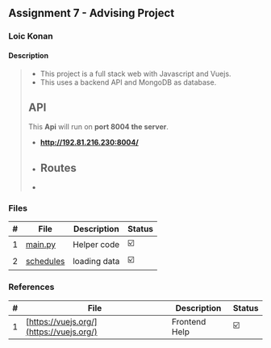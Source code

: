 ## Assignment 7 - Advising Project

### Loic Konan

#### Description
>
> - This project is a full stack web with Javascript and Vuejs.
> - This uses a backend API and MongoDB as database.
>
> ## API
>
> This **Api** will run on **port 8004 the server**.
>
> - **<http://192.81.216.230:8004/>**
>
> - ## Routes
>
> -
>
>

### Files

|   #   | File                   | Description  | Status                  |
| :---: | ---------------------- | ------------ | ----------------------- |
|   1   | [main.py](main.py)     | Helper code  | :ballot_box_with_check: |
|   2   | [schedules](schedules) | loading data | :ballot_box_with_check: |

### References

|   #   | File                                     | Description   | Status                  |
| :---: | ---------------------------------------- | ------------- | ----------------------- |
|   1   | [https://vuejs.org/](https://vuejs.org/) | Frontend Help | :ballot_box_with_check: |
